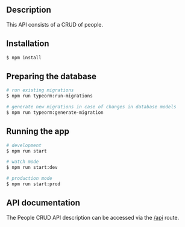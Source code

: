 ## Description

This API consists of a CRUD of people.

## Installation

```bash
$ npm install
```

## Preparing the database

```bash
# run existing migrations
$ npm run typeorm:run-migrations

# generate new migrations in case of changes in database models
$ npm run typeorm:generate-migration
```

## Running the app

```bash
# development
$ npm run start

# watch mode
$ npm run start:dev

# production mode
$ npm run start:prod
```

## API documentation

The People CRUD API description can be accessed via the [/api](http://localhost:3030/api) route.

